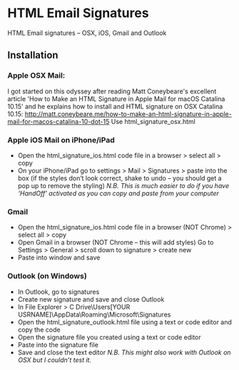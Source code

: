 # HTML Email Signatures
 HTML Email signatures – OSX, iOS, Gmail and Outlook

## Installation

### Apple OSX Mail:
I got started on this odyssey after reading Matt Coneybeare's excellent article 'How to Make an HTML Signature in Apple Mail for macOS Catalina 10.15' and he explains how to install and HTML signature on OSX Catalina 10.15: http://matt.coneybeare.me/how-to-make-an-html-signature-in-apple-mail-for-macos-catalina-10-dot-15
Use html_signature_osx.html

### Apple iOS Mail on iPhone/iPad
* Open the html_signature_ios.html code file in a browser > select all > copy
* On your iPhone/iPad go to settings > Mail > Signatures > paste into the box (if the styles don’t look correct, shake to undo – you should get a pop up to remove the styling)
*N.B. This is much easier to do if you have ‘HandOff’ activated as you can copy and paste from your computer*

### Gmail
* Open the html_signature_ios.html code file in a browser (NOT Chrome) > select all > copy
* Open Gmail in a browser (NOT Chrome – this will add styles) Go to Settings > General > scroll down to signature > create new
* Paste into window and save

### Outlook (on Windows)
* In Outlook, go to signatures
* Create new signature and save and close Outlook
* In File Explorer > C Drive\Users\[YOUR USRNAME]\AppData\Roaming\Microsoft\Signatures
* Open the html_signature_outlook.html file using a text or code editor and copy the code
* Open the signature file you created using a text or code editor
* Paste into the signature file
* Save and close the text editor
*N.B. This might also work with Outlook on OSX but I couldn’t test it.*
